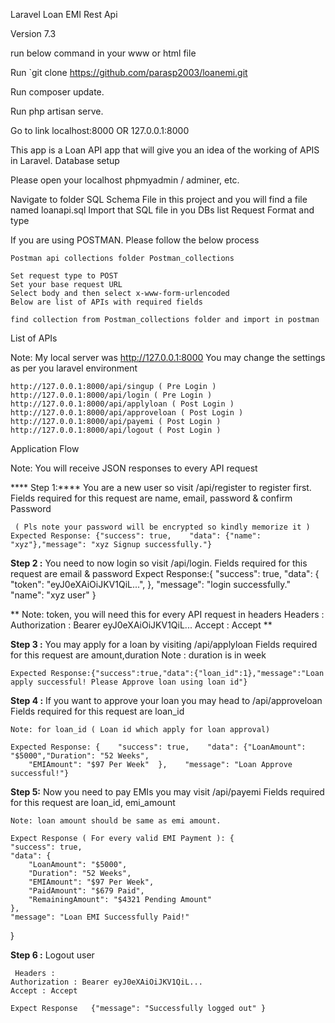Laravel Loan EMI Rest Api

Version 7.3


run below command in your www or html file

Run `git clone https://github.com/parasp2003/loanemi.git

Run composer update.

Run php artisan serve.

Go to link localhost:8000 OR 127.0.0.1:8000

This app is a Loan API app that will give you an idea of the working of APIS in Laravel.
Database setup

Please open your localhost phpmyadmin / adminer, etc.

Navigate to folder SQL Schema File in this project and you will find a file named loanapi.sql  Import that SQL file in you DBs list
Request Format and type

If you are using POSTMAN. Please follow the below process

    Postman api collections folder Postman_collections 

    Set request type to POST
    Set your base request URL
    Select body and then select x-www-form-urlencoded
    Below are list of APIs with required fields

    find collection from Postman_collections folder and import in postman

List of APIs

Note: My local server was http://127.0.0.1:8000 You may change the settings as per you laravel environment

    http://127.0.0.1:8000/api/singup ( Pre Login )
    http://127.0.0.1:8000/api/login ( Pre Login )
    http://127.0.0.1:8000/api/applyloan ( Post Login )
    http://127.0.0.1:8000/api/approveloan ( Post Login )
    http://127.0.0.1:8000/api/payemi ( Post Login )
    http://127.0.0.1:8000/api/logout ( Post Login )

Application Flow

Note: You will receive JSON responses to every API request

 **** Step 1:****  You are a new user so visit /api/register to register first.
     Fields required for this request are name, email, password & confirm Password

     ( Pls note your password will be encrypted so kindly memorize it ) 
    Expected Response: {"success": true,    "data": {"name": "xyz"},"message": "xyz Signup successfully."}

  **Step 2 :**  You need to now login so visit /api/login. Fields required for this request are email & password
    Expect Response:{
    "success": true,
    "data": {
        "token": "eyJ0eXAiOiJKV1QiL...", 
    },
    "message": "login successfully."
     "name": "xyz user"
}

  **  Note: token, you will need this for every API request in headers
    Headers : 
    Authorization : Bearer eyJ0eXAiOiJKV1QiL... 
    Accept : Accept **

   **Step 3 :**  You may apply for a loan by visiting /api/applyloan Fields required for this request are  amount,duration
    Note : duration is in week 

    Expected Response:{"success":true,"data":{"loan_id":1},"message":"Loan apply successful! Please Approve loan using loan id"}

  **Step 4 :**  If you want to approve your loan you may head to /api/approveloan Fields required for this request are   loan_id

    Note: for loan_id ( Loan id which apply for loan approval)

    Expected Response: {    "success": true,    "data": {"LoanAmount": "$5000","Duration": "52 Weeks",
        "EMIAmount": "$97 Per Week"  },    "message": "Loan Approve successful!"}

  **Step 5:**   Now you need to pay EMIs you may visit /api/payemi Fields required for this request are loan_id, emi_amount

    Note: loan amount should be same as emi amount.

    Expect Response ( For every valid EMI Payment ): {
    "success": true,
    "data": {
        "LoanAmount": "$5000",
        "Duration": "52 Weeks",
        "EMIAmount": "$97 Per Week",
        "PaidAmount": "$679 Paid",
        "RemainingAmount": "$4321 Pending Amount"
    },
    "message": "Loan EMI Successfully Paid!"
}

 **Step 6 :** Logout user 

 	 Headers : 
    Authorization : Bearer eyJ0eXAiOiJKV1QiL... 
    Accept : Accept

    Expect Response   {"message": "Successfully logged out" }
